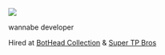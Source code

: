
![](https://komarev.com/ghpvc/?username=cloutjs&color=green)

wannabe developer 

Hired at [BotHead Collection](https://twitter.com/BotHeadNFT) & [Super TP Bros](https://twitter.com/supertpbros)

